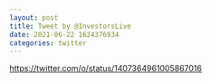 ```yaml
--- 
layout: post 
title: Tweet by @InvestorsLive 
date: 2021-06-22 1624376934 
categories: twitter 
--- 
```

https://twitter.com/o/status/1407364961005867016